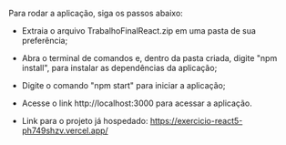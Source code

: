 Para rodar a aplicação, siga os passos abaixo:


* Extraia o arquivo TrabalhoFinalReact.zip em uma pasta de sua preferência;

* Abra o terminal de comandos e, dentro da pasta criada, digite "npm install", para instalar as dependências da aplicação;

* Digite o comando "npm start" para iniciar a aplicação;

* Acesse o link http://localhost:3000 para acessar a aplicação.

* Link para o projeto já hospedado: https://exercicio-react5-ph749shzv.vercel.app/